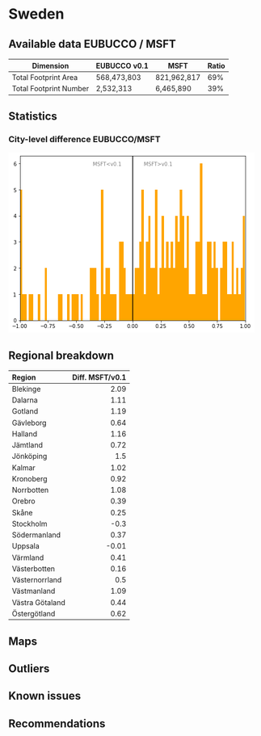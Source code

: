 
# Sweden
## Available data EUBUCCO / MSFT

| Dimension    | EUBUCCO v0.1 | MSFT | Ratio |
| -------- | ------- | ------- | ------- |
|Total Footprint Area|568,473,803|821,962,817|69%|
|Total Footprint Number|2,532,313|6,465,890|39%|


## Statistics

### City-level difference EUBUCCO/MSFT 
 ![City-level difference EUBUCCO/MSFT](../imgs/city_diff/sweden_city_diff.png)

## Regional breakdown

| Region          |   Diff. MSFT/v0.1 |
|:----------------|------------------:|
| Blekinge        |              2.09 |
| Dalarna         |              1.11 |
| Gotland         |              1.19 |
| Gävleborg       |              0.64 |
| Halland         |              1.16 |
| Jämtland        |              0.72 |
| Jönköping       |              1.5  |
| Kalmar          |              1.02 |
| Kronoberg       |              0.92 |
| Norrbotten      |              1.08 |
| Orebro          |              0.39 |
| Skåne           |              0.25 |
| Stockholm       |             -0.3  |
| Södermanland    |              0.37 |
| Uppsala         |             -0.01 |
| Värmland        |              0.41 |
| Västerbotten    |              0.16 |
| Västernorrland  |              0.5  |
| Västmanland     |              1.09 |
| Västra Götaland |              0.44 |
| Östergötland    |              0.62 |

## Maps
## Outliers
## Known issues
## Recommendations
